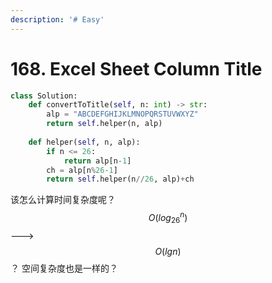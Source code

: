 ```yaml
---
description: '# Easy'
---
```


# 168. Excel Sheet Column Title

```python
class Solution:
    def convertToTitle(self, n: int) -> str:
        alp = "ABCDEFGHIJKLMNOPQRSTUVWXYZ"
        return self.helper(n, alp)
    
    def helper(self, n, alp): 
        if n <= 26:
            return alp[n-1]     
        ch = alp[n%26-1]
        return self.helper(n//26, alp)+ch
```

该怎么计算时间复杂度呢？ $$O(log_{26}^n)$$ ---&gt;  $$O(lgn)$$？ 空间复杂度也是一样的？

